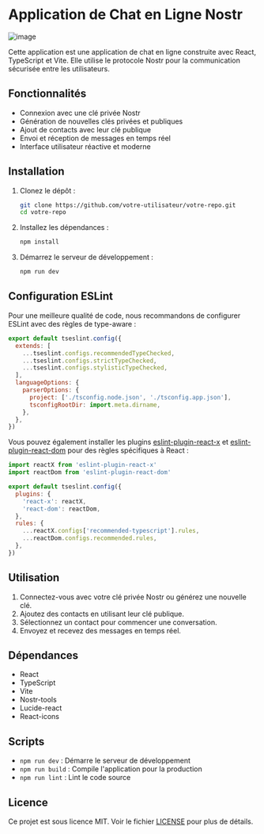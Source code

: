 # Application de Chat en Ligne Nostr

![image](https://github.com/user-attachments/assets/e446a850-957b-454c-a879-e03fda21dea7)


Cette application est une application de chat en ligne construite avec React, TypeScript et Vite. Elle utilise le protocole Nostr pour la communication sécurisée entre les utilisateurs.

## Fonctionnalités

- Connexion avec une clé privée Nostr
- Génération de nouvelles clés privées et publiques
- Ajout de contacts avec leur clé publique
- Envoi et réception de messages en temps réel
- Interface utilisateur réactive et moderne

## Installation

1. Clonez le dépôt :
   ```sh
   git clone https://github.com/votre-utilisateur/votre-repo.git
   cd votre-repo
   ```

2. Installez les dépendances :
   ```sh
   npm install
   ```

3. Démarrez le serveur de développement :
   ```sh
   npm run dev
   ```

## Configuration ESLint

Pour une meilleure qualité de code, nous recommandons de configurer ESLint avec des règles de type-aware :

```js
export default tseslint.config({
  extends: [
    ...tseslint.configs.recommendedTypeChecked,
    ...tseslint.configs.strictTypeChecked,
    ...tseslint.configs.stylisticTypeChecked,
  ],
  languageOptions: {
    parserOptions: {
      project: ['./tsconfig.node.json', './tsconfig.app.json'],
      tsconfigRootDir: import.meta.dirname,
    },
  },
})
```

Vous pouvez également installer les plugins [eslint-plugin-react-x](https://github.com/Rel1cx/eslint-react/tree/main/packages/plugins/eslint-plugin-react-x) et [eslint-plugin-react-dom](https://github.com/Rel1cx/eslint-react/tree/main/packages/plugins/eslint-plugin-react-dom) pour des règles spécifiques à React :

```js
import reactX from 'eslint-plugin-react-x'
import reactDom from 'eslint-plugin-react-dom'

export default tseslint.config({
  plugins: {
    'react-x': reactX,
    'react-dom': reactDom,
  },
  rules: {
    ...reactX.configs['recommended-typescript'].rules,
    ...reactDom.configs.recommended.rules,
  },
})
```

## Utilisation

1. Connectez-vous avec votre clé privée Nostr ou générez une nouvelle clé.
2. Ajoutez des contacts en utilisant leur clé publique.
3. Sélectionnez un contact pour commencer une conversation.
4. Envoyez et recevez des messages en temps réel.

## Dépendances

- React
- TypeScript
- Vite
- Nostr-tools
- Lucide-react
- React-icons

## Scripts

- `npm run dev` : Démarre le serveur de développement
- `npm run build` : Compile l'application pour la production
- `npm run lint` : Lint le code source

## Licence

Ce projet est sous licence MIT. Voir le fichier [LICENSE](LICENSE) pour plus de détails.
